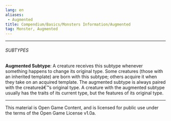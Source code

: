 ```yaml
---
lang: en
aliases:
 - Augmented
title: Compendium/Basics/Monsters Information/Augmented
tag: Monster, Augmented
---
```



---

###### SUBTYPES

**Augmented Subtype**: A creature receives this subtype whenever something happens to change its original type. Some creatures (those with an inherited template) are born with this subtype; others acquire it when they take on an acquired template. The augmented subtype is always paired with the creatureâ€™s original type. A creature with the augmented subtype usually has the traits of its current type, but the features of its original type.

---

This material is Open Game Content, and is licensed for public use under the terms of the Open Game License v1.0a.
